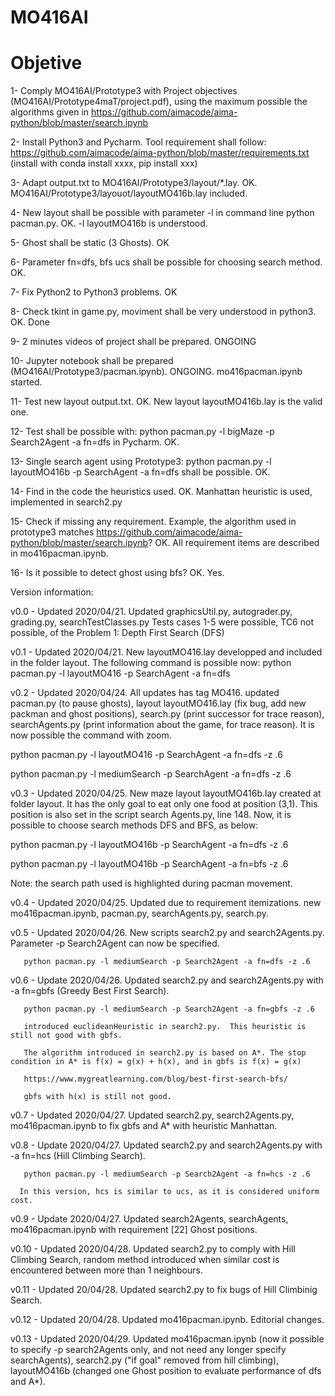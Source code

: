 # MO416AI

# Objetive
1- Comply MO416AI/Prototype3 with Project objectives (MO416AI/Prototype4maT/project.pdf), using the maximum possible the algorithms given in https://github.com/aimacode/aima-python/blob/master/search.ipynb

2- Install Python3 and Pycharm. Tool requirement shall follow: https://github.com/aimacode/aima-python/blob/master/requirements.txt (install with conda install xxxx, pip install xxx)

3- Adapt output.txt to MO416AI/Prototype3/layout/*.lay. OK. MO416AI/Prototype3/layouot/layoutMO416b.lay included.

4- New layout shall be possible with parameter -l in command line python pacman.py. OK. -l layoutMO416b is understood.

5- Ghost shall be static (3 Ghosts). OK

6- Parameter fn=dfs, bfs ucs shall be possible for choosing search method. OK. 

7- Fix Python2 to Python3 problems. OK

8- Check tkint in game.py, moviment shall be very understood in python3. OK. Done

9- 2 minutes videos of project shall be prepared. ONGOING

10- Jupyter notebook shall be prepared (MO416AI/Prototype3/pacman.ipynb). ONGOING. mo416pacman.ipynb started.

11- Test new layout output.txt. OK. New layout layoutMO416b.lay is the valid one.

12- Test shall be possible with: python pacman.py -l bigMaze -p Search2Agent -a fn=dfs in Pycharm. OK. 

13- Single search agent using Prototype3: python pacman.py -l layoutMO416b -p SearchAgent -a fn=dfs shall be possible. OK.

14- Find in the code the heuristics used. OK. Manhattan heuristic is used, implemented in search2.py

15- Check if missing any requirement. Example, the algorithm used in prototype3 matches https://github.com/aimacode/aima-python/blob/master/search.ipynb? OK. All requirement items are described in mo416pacman.ipynb.

16- Is it possible to detect ghost using bfs? OK. Yes.

Version information:

v0.0 - Updated 2020/04/21. Updated graphicsUtil.py, autograder.py, grading.py, searchTestClasses.py
       Tests cases 1-5 were possible, TC6 not possible, of the Problem 1: Depth First Search (DFS)
       
v0.1 - Updated 2020/04/21. New layoutMO416.lay developped and included in the folder layout. The following command is possible now:
       python pacman.py -l layoutMO416 -p SearchAgent -a fn=dfs
       
v0.2 - Updated 2020/04/24. All updates has tag MO416. updated pacman.py (to pause ghosts), layout layoutMO416.lay (fix bug, add new packman and ghost positions), search.py (print successor for trace reason), searchAgents.py (print information about the game, for trace reason). It is now possible the command with zoom.

python pacman.py -l layoutMO416 -p SearchAgent -a fn=dfs -z .6

python pacman.py -l mediumSearch -p SearchAgent -a fn=dfs -z .6

v0.3 - Updated 2020/04/25. New maze layout layoutMO416b.lay created at folder layout. It has the only goal to eat only one food at position (3,1). This position is also set in the script search Agents.py, line 148. Now, it is possible to choose search methods DFS and BFS, as below:

python pacman.py -l layoutMO416b -p SearchAgent -a fn=dfs -z .6

python pacman.py -l layoutMO416b -p SearchAgent -a fn=bfs -z .6

Note: the search path used is highlighted during pacman movement.

v0.4 - Updated 2020/04/25. Updated due to requirement itemizations. new mo416pacman.ipynb, pacman.py, searchAgents.py, search.py.

v0.5 - Updated 2020/04/26. New scripts search2.py and search2Agents.py. Parameter -p Search2Agent can now be specified.

       python pacman.py -l mediumSearch -p Search2Agent -a fn=dfs -z .6

v0.6 - Update 2020/04/26. Updated search2.py and search2Agents.py with -a fn=gbfs (Greedy Best First Search).

       python pacman.py -l mediumSearch -p Search2Agent -a fn=gbfs -z .6
      
       introduced euclideanHeuristic in search2.py.  This heuristic is still not good with gbfs.
       
       The algorithm introduced in search2.py is based on A*. The stop condition in A* is f(x) = g(x) + h(x), and in gbfs is f(x) = g(x)
       
       https://www.mygreatlearning.com/blog/best-first-search-bfs/
       
       gbfs with h(x) is still not good.
       
v0.7 - Updated 2020/04/27. Updated search2.py, search2Agents.py, mo416pacman.ipynb to fix gbfs and A* with heuristic Manhattan.

v0.8 - Update 2020/04/27. Updated search2.py and search2Agents.py with -a fn=hcs (Hill Climbing Search).

       python pacman.py -l mediumSearch -p Search2Agent -a fn=hcs -z .6
      
      In this version, hcs is similar to ucs, as it is considered uniform cost.
      
v0.9 - Update 2020/04/27. Updated search2Agents, searchAgents, mo416pacman.ipynb with requirement [22] Ghost positions.    

v0.10 - Updated 2020/04/28. Updated search2.py to comply with Hill Climbing Search, random method introduced when similar cost is encountered between more than 1 neighbours.

v0.11 - Updated 20/04/28. Updated search2.py to fix bugs of Hill Climbinig Search.

v0.12 - Updated 20/04/28. Updated mo416pacman.ipynb. Editorial changes.

v0.13 - Updated 2020/04/29. Updated mo416pacman.ipynb (now it possible to specify -p search2Agents only, and not need any longer specify searchAgents), search2.py ("if goal" removed from hill climbing), layoutMO416b (changed one Ghost position to evaluate performance of dfs and A*).


